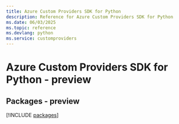 ```yaml
---
title: Azure Custom Providers SDK for Python
description: Reference for Azure Custom Providers SDK for Python
ms.date: 06/03/2025
ms.topic: reference
ms.devlang: python
ms.service: customproviders
---
```

# Azure Custom Providers SDK for Python - preview
## Packages - preview
[!INCLUDE [packages](custom-providers-index.md)]